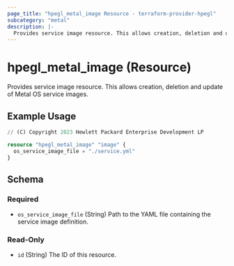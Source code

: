 ```yaml
---
page_title: "hpegl_metal_image Resource - terraform-provider-hpegl"
subcategory: "metal"
description: |-
  Provides service image resource. This allows creation, deletion and update of Metal OS service images.
---
```

# hpegl_metal_image (Resource)

Provides service image resource. This allows creation, deletion and update of Metal OS service images.

## Example Usage

```terraform
// (C) Copyright 2023 Hewlett Packard Enterprise Development LP

resource "hpegl_metal_image" "image" {
  os_service_image_file = "./service.yml"
}
```

<!-- schema generated by tfplugindocs -->
## Schema

### Required

- `os_service_image_file` (String) Path to the YAML file containing the service image definition.

### Read-Only

- `id` (String) The ID of this resource.


